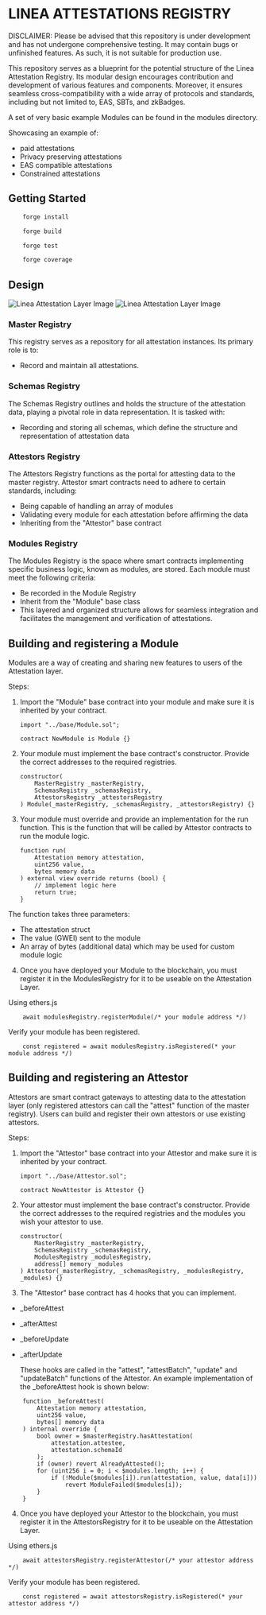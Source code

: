 # LINEA ATTESTATIONS REGISTRY

DISCLAIMER:
Please be advised that this repository is under development and has not undergone comprehensive testing. It may contain bugs or unfinished features. As such, it is not suitable for production use.

This repository serves as a blueprint for the potential structure of the Linea Attestation Registry. Its modular design encourages contribution and development of various features and components. Moreover, it ensures seamless cross-compatibility with a wide array of protocols and standards, including but not limited to, EAS, SBTs, and zkBadges.

A set of very basic example Modules can be found in the modules directory.

Showcasing an example of:

- paid attestations
- Privacy preserving attestations
- EAS compatible attestations
- Constrained attestations

## Getting Started

```bash
    forge install
```

```bash
    forge build
```

```bash
    forge test
```

```bash
    forge coverage
```

## Design

![Linea Attestation Layer Image](./docs/lal.png)
![Linea Attestation Layer Image](./docs/diagram-2.png)

### Master Registry

This registry serves as a repository for all attestation instances. Its primary role is to:

- Record and maintain all attestations.

### Schemas Registry

The Schemas Registry outlines and holds the structure of the attestation data, playing a pivotal role in data representation. It is tasked with:

- Recording and storing all schemas, which define the structure and representation of attestation data

### Attestors Registry

The Attestors Registry functions as the portal for attesting data to the master registry. Attestor smart contracts need to adhere to certain standards, including:

- Being capable of handling an array of modules
- Validating every module for each attestation before affirming the data
- Inheriting from the "Attestor" base contract

### Modules Registry

The Modules Registry is the space where smart contracts implementing specific business logic, known as modules, are stored. Each module must meet the following criteria:

- Be recorded in the Module Registry
- Inherit from the "Module" base class
- This layered and organized structure allows for seamless integration and facilitates the management and verification of attestations.

## Building and registering a Module

Modules are a way of creating and sharing new features to users of the Attestation layer.

Steps:

1.  Import the "Module" base contract into your module and make sure it is inherited by your contract.

    ```solidity
    import "../base/Module.sol";

    contract NewModule is Module {}
    ```

2.  Your module must implement the base contract's constructor. Provide the correct addresses to the required registries.

    ```solidity
    constructor(
        MasterRegistry _masterRegistry,
        SchemasRegistry _schemasRegistry,
        AttestorsRegistry _attestorsRegistry
    ) Module(_masterRegistry, _schemasRegistry, _attestorsRegistry) {}
    ```

3.  Your module must override and provide an implementation for the run function. This is the function that will be called by Attestor contracts to run the module logic.

    ```solidity
    function run(
        Attestation memory attestation,
        uint256 value,
        bytes memory data
    ) external view override returns (bool) {
        // implement logic here
        return true;
    }
    ```

The function takes three parameters:

- The attestation struct
- The value (GWEI) sent to the module
- An array of bytes (additional data) which may be used for custom module logic

4. Once you have deployed your Module to the blockchain, you must register it in the ModulesRegistry for it to be useable on the Attestation Layer.

Using ethers.js

```
    await modulesRegistry.registerModule(/* your module address */)
```

Verify your module has been registered.

```
    const registered = await modulesRegistry.isRegistered(* your module address */)
```

## Building and registering an Attestor

Attestors are smart contract gateways to attesting data to the attestation layer (only registered attestors can call the "attest" function of the master registry). Users can build and register their own attestors or use existing attestors.

Steps:

1.  Import the "Attestor" base contract into your Attestor and make sure it is inherited by your contract.

    ```solidity
    import "../base/Attestor.sol";

    contract NewAttestor is Attestor {}
    ```

2.  Your attestor must implement the base contract's constructor. Provide the correct addresses to the required registries and the modules you wish your attestor to use.

    ```solidity
    constructor(
        MasterRegistry _masterRegistry,
        SchemasRegistry _schemasRegistry,
        ModulesRegistry _modulesRegistry,
        address[] memory _modules
    ) Attestor(_masterRegistry, _schemasRegistry, _modulesRegistry, _modules) {}

    ```

3.  The "Attestor" base contract has 4 hooks that you can implement.

- \_beforeAttest
- \_afterAttest
- \_beforeUpdate
- \_afterUpdate

  These hooks are called in the "attest", "attestBatch", "update" and "updateBatch" functions of the Attestor. An example implementation of the \_beforeAttest hook is shown below:

```Solidity
    function _beforeAttest(
        Attestation memory attestation,
        uint256 value,
        bytes[] memory data
    ) internal override {
        bool owner = $masterRegistry.hasAttestation(
            attestation.attestee,
            attestation.schemaId
        );
        if (owner) revert AlreadyAttested();
        for (uint256 i = 0; i < $modules.length; i++) {
            if (!Module($modules[i]).run(attestation, value, data[i]))
                revert ModuleFailed($modules[i]);
        }
    }
```

4. Once you have deployed your Attestor to the blockchain, you must register it in the AttestorsRegistry for it to be useable on the Attestation Layer.

Using ethers.js

```
    await attestorsRegistry.registerAttestor(/* your attestor address */)
```

Verify your module has been registered.

```
    const registered = await attestorsRegistry.isRegistered(* your attestor address */)
```
